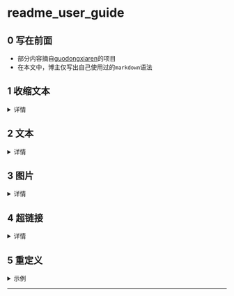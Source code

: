 # readme_user_guide

## 0 写在前面
- 部分内容摘自[guodongxiaren](https://github.com/guodongxiaren/README)的项目
- 在本文中，博主仅写出自己使用过的`markdown`语法

## 1 收缩文本
<details>
<summary>详情</summary>  
  
- 使用如下代码
```
<details>
<summary>详情</summary>  
    
xxx
</details>
```  
</details>

## 2 文本
  
<details>
<summary>详情</summary>  
  
- 换行  
  直接回车不能换行  
  在上一行结尾打出两个空格  
  这就是示例  
- 高亮  
  使用键盘上`tab`上边的反引号  
  单行-单对反引号，多行-三对反引号  
  示例  
  `这是单行文本`  
  ```
  这是多行文本
  这是多行文本
  这是多行文本
  ```
 - 字体格式&表格  

  |语法|效果|
  |----|-----|
  |`*斜体1*`|*斜体1*|
  |`_斜体2_`| _斜体2_|
  |`**粗体1**`|**粗体1**|
  |`__粗体2__`|__粗体2__|
  |`这是一个 ~~删除线~~`|这是一个 ~~删除线~~|
  |`***斜粗体1***`|***斜粗体1***|
  |`___斜粗体2___`|___斜粗体2___|
  |`***~~斜粗体删除线1~~***`|***~~斜粗体删除线1~~***|
  |`~~***斜粗体删除线2***~~`|~~***斜粗体删除线2***~~|  
</details>

## 3 图片
<details>
<summary>详情</summary>  
    
  - __建议将所需图片上传至自己的github__  
  [这是个教程](https://github.com/dazhuang17/github_user_guide/tree/main/Git_user_guide)  
  
  基本格式：  
  `![alt](URL title)`  
  alt和title即对应HTML中的alt和title属性（都可省略）：  
  - alt表示图片显示失败时的替换文本
  - title表示鼠标悬停在图片时的显示文本（注意这里要加引号）
  - __URL可以重定义__，例如下面的表格3，__note:文字超链接也适用__  
  
  |#|语法|效果|
  |---|---|----
  |1|`![baidu](http://www.baidu.com/img/bdlogo.gif "百度logo")`|![baidu](http://www.baidu.com/img/bdlogo.gif "百度logo")
  |2|`![Image text](https://github.com/dazhuang17/doc_img/blob/main/github_user_guide/0.jpg)`|![Image text](https://github.com/dazhuang17/doc_img/blob/main/github_user_guide/0.jpg)
  |3|`![][touxiang-logo]`|![][touxiang-logo]

</details> 
  
  
## 4 超链接
<details>
<summary>详情</summary>  
    
- 文字链接  
[这是一个文字链接](https://github.com/dazhuang17)，指向dazhuang17的github。  
  示例  
  `[这是一个文字链接](https://github.com/dazhuang17)`  
  一般的，将[]作为ui显示载体，()内为链接地址。  
  同时也可以进行链接地址重定义，[这是一个文字链接][Github]，示例  
  `[这是一个文字链接][Github]`
- 图片链接  
  示例  
  `[![alt](URL)](URL)`  
  其中`![alt](URL)`为图片地址，`(URL)`为链接地址  
  __参考重定义，可灵活配置__
  
|#|语法|效果|
|---|----|:---:|
|1|`[![china-logo]](http://www.gov.cn/)`|[![china-logo]](http://www.gov.cn/)|
|2|`[![](https://github.com/dazhuang17/doc_img/blob/main/github_user_guide/6.jpg)][china]`|[![](https://github.com/dazhuang17/doc_img/blob/main/github_user_guide/6.jpg)][china]|
|3|`[![china-logo]][china]`|[![china-logo]][china]|
  
</details>

## 5 重定义
<details>
<summary>示例</summary>  
    
  ```
  [GitHub]:https://github.com/dazhuang17 
  [china]:http://www.gov.cn/
  [touxiang-logo]:https://github.com/dazhuang17/doc_img/blob/main/github_user_guide/0.jpg
  [china-logo]:https://github.com/dazhuang17/doc_img/blob/main/github_user_guide/6.jpg

  ```
</details>

--------------------------------
[GitHub]:https://github.com/dazhuang17 
[china]:http://www.gov.cn/
[touxiang-logo]:https://github.com/dazhuang17/doc_img/blob/main/github_user_guide/0.jpg
[china-logo]:https://github.com/dazhuang17/doc_img/blob/main/github_user_guide/6.jpg



